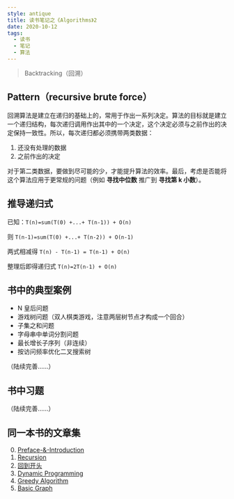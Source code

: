 ```yaml
---
style: antique
title: 读书笔记之《Algorithms》2
date: 2020-10-12
tags:
  - 读书
  - 笔记
  - 算法
---
```


> Backtracking（回溯）

## Pattern（recursive brute force）

回溯算法是建立在递归的基础上的，常用于作出一系列决定。算法的目标就是建立一个递归结构，每次递归调用作出其中的一个决定，这个决定必须与之前作出的决定保持一致性。所以，每次递归都必须携带两类数据：

1. 还没有处理的数据
2. 之前作出的决定

对于第二类数据，要做到尽可能的少，才能提升算法的效率。最后，考虑是否能将这个算法应用于更常规的问题（例如 **寻找中位数** 推广到 **寻找第 k 小数**）。

## 推导递归式

已知：`T(n)=sum(T(0) +...+ T(n-1)) + O(n)`

则 `T(n-1)=sum(T(0) +...+ T(n-2)) + O(n-1)`

两式相减得 `T(n) - T(n-1) = T(n-1) + O(n)`

整理后即得递归式 `T(n)=2T(n-1) + O(n)`

## 书中的典型案例

- N 皇后问题
- 游戏树问题（双人棋类游戏，注意两层树节点才构成一个回合）
- 子集之和问题
- 字母串中单词分割问题
- 最长增长子序列（非连续）
- 按访问频率优化二叉搜索树

（陆续完善……）

## 书中习题

（陆续完善……）

## 同一本书的文章集

0. [Preface-&-Introduction](post:Book-Algorithms-0-Preface-&-Introduction)
1. [Recursion](post:Book-Algorithms-1-Recursion)
1. [回到开头](scroll-to-the-very-top)
1. [Dynamic Programming](post:Book-Algorithms-3-Dynamic-Programming)
1. [Greedy Algorithm](post:Book-Algorithms-4-Greedy)
1. [Basic Graph](post:Book-Algorithms-5-Basic-Graph)
